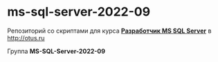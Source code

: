 # ms-sql-server-2022-09

Репозиторий со скриптами для курса [**Разработчик MS SQL Server**](https://otus.ru/lessons/ms-sql-server-razrabotchik/) в http://otus.ru

Группа **MS-SQL-Server-2022-09**

